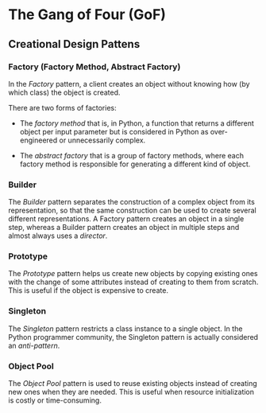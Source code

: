 # The Gang of Four (GoF)

## Creational Design Pattens

### Factory (Factory Method, Abstract Factory)

In the *Factory* pattern, a client creates an object without knowing how (by which class) the object is created.

There are two forms of factories:

- The *factory method* that is, in Python, a function that returns a different object per input parameter 
but is considered in Python as over-engineered or unnecessarily complex.

- The *abstract factory* that is a group of factory methods,
where each factory method is responsible for generating a different kind of object.

### Builder

The *Builder* pattern separates the construction of a complex object from its representation, 
so that the same construction can be used to create several different representations.
A Factory pattern creates an object in a single step, whereas a Builder
pattern creates an object in multiple steps and almost always uses a *director*.

### Prototype

The *Prototype* pattern helps us create new objects by copying existing ones with the change of some attributes
instead of creating to them from scratch.
This is useful if the object is expensive to create.

### Singleton

The *Singleton* pattern restricts a class instance to a single object.
In the Python programmer community, the Singleton pattern is actually considered an *anti-pattern*.

### Object Pool

The *Object Pool* pattern is used to reuse existing objects instead of creating new ones when they are needed.
This is useful when resource initialization is costly or time-consuming.